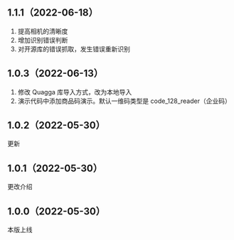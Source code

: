 ## 1.1.1（2022-06-18）
1. 提高相机的清晰度
2. 增加识别错误判断
3. 对开源库的错误抓取，发生错误重新识别
## 1.0.3（2022-06-13）
1. 修改 Quagga 库导入方式，改为本地导入
2. 演示代码中添加商品码演示。默认一维码类型是 code_128_reader（企业码）
## 1.0.2（2022-05-30）

更新
## 1.0.1（2022-05-30）
更改介绍
## 1.0.0（2022-05-30）
本版上线
